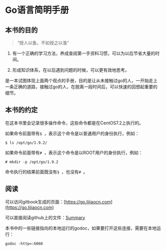 # Go语言简明手册

## 本书的目的

>“授人以鱼，不如授之以渔”

1. 有一个正确的学习方法，养成查阅第一手资料习惯，可以为以后节省大量的时间。

2. 形成知识体系，在以后遇到问题的时候，可以更有效地思考。

是一本试图体现上面两个观点的手册，目的是让从未接触过go的人，一开始走上一条正确的道路，接触过go的人，在脱离一段时间后，可以快速的回想起重要的细节。

## 本书的约定

在这本书里会记录很多操作命令，这些命令都是在CentOS7.2上执行的。

如果命令前面带有`$ `，表示这个命令是以普通用户的身份执行，例如：

	$ ls /opt/go/1.9.2/

如果命令前面带有`# `，表示这个命令是以ROOT用户的身份执行，例如：

	# mkdir -p /opt/go/1.9.2

命令执行的结果前面既没有`$ `，也没有`# `。

## 阅读

可以访问gitbook生成的页面：[https://go.lijiaocn.com](https://go.lijiaocn.com)

可以直接阅读github上的文件：[Summary](./SUMMARY.md)

本书中的一些链接指向的本地运行的godoc，如果要打开这些连接，需要在本地运行：

	godoc -http=:6060
